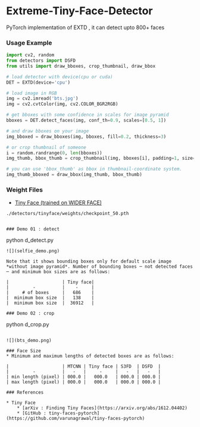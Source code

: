 # Extreme-Tiny-Face-Detector
PyTorch implementation of EXTD , it can detect upto 800+ faces 



### Usage Example
```python
import cv2, random
from detectors import DSFD
from utils import draw_bboxes, crop_thumbnail, draw_bbox

# load detector with device(cpu or cuda)
DET = EXTD(device='cpu')

# load image in RGB
img = cv2.imread('bts.jpg')
img = cv2.cvtColor(img, cv2.COLOR_BGR2RGB)

# get bboxes with some confidence in scales for image pyramid
bboxes = DET.detect_faces(img, conf_th=0.9, scales=[0.5, 1])

# and draw bboxes on your image
img_bboxed = draw_bboxes(img, bboxes, fill=0.2, thickness=3)

# or crop thumbnail of someone
i = random.randrange(0, len(bboxes))
img_thumb, bbox_thumb = crop_thumbnail(img, bboxes[i], padding=1, size=100)

# you can use 'bbox_thumb' as bbox in thumbnail-coordinate system.
img_thumb_bboxed = draw_bbox(img_thumb, bbox_thumb)
```

### Weight Files

* [Tiny Face (trained on WIDER FACE)](https://drive.google.com/open?id=1vdKzrfQ4cXeI157NEJoeI1ECZ66GFEKE)
```
./detectors/tinyface/weights/checkpoint_50.pth
```

```

### Demo 01 : detect
```
python d_detect.py
```
![](selfie_demo.png)

Note that it shows bounding boxes only for default scale image *without image pyramid*. Number of bounding boxes ─ not detected faces ─ and minimum box sizes are as follows:

|                    | Tiny face| 
|         -          |    -     |    
|     # of boxes     |   686    |   
|  minimum box size  |   138    |    
|  minimum box size  |  36912   | 

### Demo 02 : crop
```
python d_crop.py
```

![](bts_demo.png)

### Face Size
* Minimum and maximum lengths of detected boxes are as follows:

|                    | MTCNN | Tiny face | S3FD  | DSFD  |
|         -          |   -   |     -     |   -   |   -   |
| min length (pixel) | 000.0 |   000.0   | 000.0 | 000.0 |
| max length (pixel) | 000.0 |   000.0   | 000.0 | 000.0 |

### References

* Tiny Face
    * [arXiv : Finding Tiny Faces](https://arxiv.org/abs/1612.04402)
    * [GitHub : tiny-faces-pytorch](https://github.com/varunagrawal/tiny-faces-pytorch)

